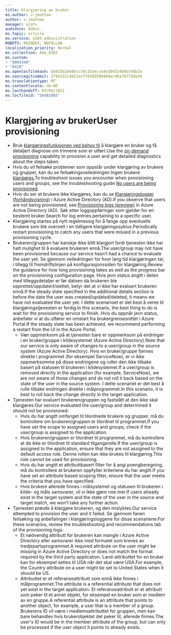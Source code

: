 ```yaml
---
title: Klargjøring av bruker
ms.author: v-jmathew
author: v-jmathew
manager: scotv
audience: Admin
ms.topic: article
ms.service: o365-administration
ROBOTS: NOINDEX, NOFOLLOW
localization_priority: Normal
ms.collection: Adm_O365
ms.custom:
- "9004348"
- "8428"
ms.openlocfilehash: bd415b2d44bccf0c2b3eccb4e38452498b748b3a
ms.sourcegitcommit: 379e132c4d21ecf703d5506484ec96a767fdda39
ms.translationtype: MT
ms.contentlocale: nb-NO
ms.lasthandoff: 03/04/2021
ms.locfileid: "50481885"
---
```

# <a name="user-provisioning"></a><span data-ttu-id="eb96e-102">Klargjøring av bruker</span><span class="sxs-lookup"><span data-stu-id="eb96e-102">User provisioning</span></span>

- <span data-ttu-id="eb96e-103">Bruk [klargjøringsfunksjonen ved behov til](https://docs.microsoft.com/azure/active-directory/app-provisioning/provision-on-demand) å klargjøre en bruker og få detaljert diagnose om trinnene som er utført.</span><span class="sxs-lookup"><span data-stu-id="eb96e-103">Use the [on-demand provisioning](https://docs.microsoft.com/azure/active-directory/app-provisioning/provision-on-demand) capability to provision a user and get detailed diagnostics about the steps taken.</span></span>
- <span data-ttu-id="eb96e-104">Hvis du vil feilsøke problemer som oppstår under klargjøring av brukere og grupper, kan du se feilsøkingsveiledningen Ingen brukere [klargjøres.](https://docs.microsoft.com/azure/active-directory/app-provisioning/application-provisioning-config-problem-no-users-provisioned)</span><span class="sxs-lookup"><span data-stu-id="eb96e-104">To troubleshoot issues you encounter when provisioning users and groups, see the troubleshooting guide [No users are being provisioned](https://docs.microsoft.com/azure/active-directory/app-provisioning/application-provisioning-config-problem-no-users-provisioned).</span></span>
- <span data-ttu-id="eb96e-105">Hvis du ser at brukere ikke klargjøres, kan du se [Klargjøringslogger (forhåndsvisning)](https://docs.microsoft.com/azure/active-directory/reports-monitoring/concept-provisioning-logs) i Azure Active Directory (AD).</span><span class="sxs-lookup"><span data-stu-id="eb96e-105">If you observe that users are not being provisioned, see [Provisioning logs (preview)](https://docs.microsoft.com/azure/active-directory/reports-monitoring/concept-provisioning-logs) in Azure Active Directory (AD).</span></span> <span data-ttu-id="eb96e-106">Søk etter loggoppføringer som gjelder for en bestemt bruker.</span><span class="sxs-lookup"><span data-stu-id="eb96e-106">Search for log entries pertaining to a specific user.</span></span>
- <span data-ttu-id="eb96e-107">Klargjøring startes på nytt regelmessig for å fange opp eventuelle brukere som ble oversett i en tidligere klargjøringssyklus.</span><span class="sxs-lookup"><span data-stu-id="eb96e-107">Periodically restart provisioning to catch any users that were missed in a previous provisioning cycle.</span></span>
- <span data-ttu-id="eb96e-108">Brukeren/gruppen har kanskje ikke blitt klargjort fordi tjenesten ikke har hatt mulighet til å evaluere brukeren ennå.</span><span class="sxs-lookup"><span data-stu-id="eb96e-108">The user/group may not have been provisioned because our service hasn't had a chance to evaluate the user yet.</span></span> <span data-ttu-id="eb96e-109">Se gjennom veiledningen for hvor lang tid klargjøringen tar, i tillegg til fremdriftslinjen på konfigurasjonssiden for klargjøring.</span><span class="sxs-lookup"><span data-stu-id="eb96e-109">Review the guidance for how long provisioning takes as well as the progress bar on the provisioning configuration page.</span></span> <span data-ttu-id="eb96e-110">Hvis jevn status angitt i delen med tilleggsdetaljer er før datoen da brukeren ble opprettet/oppdatert/slettet, betyr det at vi ikke har evaluert brukeren ennå.</span><span class="sxs-lookup"><span data-stu-id="eb96e-110">If the steady state specified in the additional details section is before the date the user was created/updated/deleted, it means we have not evaluated the user yet.</span></span> <span data-ttu-id="eb96e-111">I dette scenarioet er det best å vente til klargjøringstjenesten er ferdig.</span><span class="sxs-lookup"><span data-stu-id="eb96e-111">In this scenario, the best thing to do is wait for the provisioning service to finish.</span></span> <span data-ttu-id="eb96e-112">Hvis du oppnår jevn status, anbefaler vi at du utfører en omstart fra brukergrensesnittet i Azure Portal.</span><span class="sxs-lookup"><span data-stu-id="eb96e-112">If the steady state has been achieved, we recommend performing a restart from the UI in the Azure Portal.</span></span>
  - <span data-ttu-id="eb96e-113">Vær oppmerksom på at tjenesten bare er oppmerksom på endringer i en bruker/gruppe i kildesystemet (Azure Active Directory).</span><span class="sxs-lookup"><span data-stu-id="eb96e-113">Note that our service is only aware of changes to a user/group in the source system (Azure Active Directory).</span></span> <span data-ttu-id="eb96e-114">Hvis en bruker/gruppe fjernes direkte i programmet (for eksempel ServiceNow), er vi ikke oppmerksomme på disse endringene og ruller den ikke tilbake basert på statusen til brukeren i kildesystemet.</span><span class="sxs-lookup"><span data-stu-id="eb96e-114">If a user/group is removed directly in the application (for example, ServiceNow), we are not aware of those changes and do not roll it back based on the state of the user in the source system.</span></span> <span data-ttu-id="eb96e-115">I dette scenariet er det best å rulle tilbake endringen direkte i målprogrammet.</span><span class="sxs-lookup"><span data-stu-id="eb96e-115">In this scenario, it is best to roll back the change directly in the target application.</span></span>
- <span data-ttu-id="eb96e-116">Tjenesten har evaluert brukeren/gruppen og fastslått at den ikke skal klargjøres:</span><span class="sxs-lookup"><span data-stu-id="eb96e-116">Our service evaluated the user/group and determined it should not be provisioned:</span></span>
  - <span data-ttu-id="eb96e-117">Hvis du har angitt omfanget til tilordnede brukere og grupper, må du kontrollere om brukeren/gruppen er tilordnet til programmet.</span><span class="sxs-lookup"><span data-stu-id="eb96e-117">If you have set the scope to assigned users and groups, check if the user/group is assigned to the application.</span></span>
  - <span data-ttu-id="eb96e-118">Hvis brukeren/gruppen er tilordnet til programmet, må du kontrollere at de ikke er tilordnet til standard tilgangsrolle.</span><span class="sxs-lookup"><span data-stu-id="eb96e-118">If the user/group is assigned to the application, ensure that they are not assigned to the default access role.</span></span> <span data-ttu-id="eb96e-119">Denne rollen kan ikke brukes til klargjøring.</span><span class="sxs-lookup"><span data-stu-id="eb96e-119">This role cannot be used for provisioning.</span></span>
  - <span data-ttu-id="eb96e-120">Hvis du har angitt et attributtbasert filter for å angi poengberegning, må du kontrollere at brukeren oppfyller kriteriene du har angitt.</span><span class="sxs-lookup"><span data-stu-id="eb96e-120">If you have set an attribute based scoping filter, ensure that the user meets the criteria that you have specified.</span></span>
  - <span data-ttu-id="eb96e-121">Hvis brukere allerede finnes i målsystemet og statusen til brukeren i kilde- og måls samsvarer, vil vi ikke gjøre noe mer.</span><span class="sxs-lookup"><span data-stu-id="eb96e-121">If users already exist in the target system and the state of the user in the source and target match, we won't take any further action.</span></span>
- <span data-ttu-id="eb96e-122">Tjenesten prøvde å klargjøre brukeren, og den mislyktes.</span><span class="sxs-lookup"><span data-stu-id="eb96e-122">Our service attempted to provision the user and it failed.</span></span> <span data-ttu-id="eb96e-123">Se gjennom fanen feilsøking og anbefalinger i klargjøringsloggene for disse scenariene:</span><span class="sxs-lookup"><span data-stu-id="eb96e-123">For these scenarios, review the troubleshooting and recommendations tab of the provisioning logs:</span></span>
  - <span data-ttu-id="eb96e-124">Et nødvendig attributt for brukeren kan mangle i Azure Active Directory eller samsvarer ikke med formatet som kreves av tredjepartsprogrammet.</span><span class="sxs-lookup"><span data-stu-id="eb96e-124">A required attribute on the user might be missing in Azure Active Directory or does not match the format required by the third party application.</span></span> <span data-ttu-id="eb96e-125">Land-attributtet for en bruker kan for eksempel settes til USA når det skal være USA.</span><span class="sxs-lookup"><span data-stu-id="eb96e-125">For example, the Country attribute on a user might be set to United States when it should be US.</span></span>
  - <span data-ttu-id="eb96e-126">Attributtet er et referanseattributt som ennå ikke finnes i målprogrammet.</span><span class="sxs-lookup"><span data-stu-id="eb96e-126">The attribute is a referential attribute that does not yet exist in the target application.</span></span> <span data-ttu-id="eb96e-127">Et referanseattributt er et attributt som peker til et annet objekt, for eksempel en bruker som er medlem av en gruppe.</span><span class="sxs-lookup"><span data-stu-id="eb96e-127">A referential attribute is an attribute that points to another object, for example, a user that is a member of a group.</span></span> <span data-ttu-id="eb96e-128">Brukerens ID vil være i medlemsattributtet for gruppen, men kan bare behandles hvis brukerobjektet det peker til, allerede finnes.</span><span class="sxs-lookup"><span data-stu-id="eb96e-128">The user's ID would be in the member attribute of the group, but can only be processed if the user object it points to already exists.</span></span>
